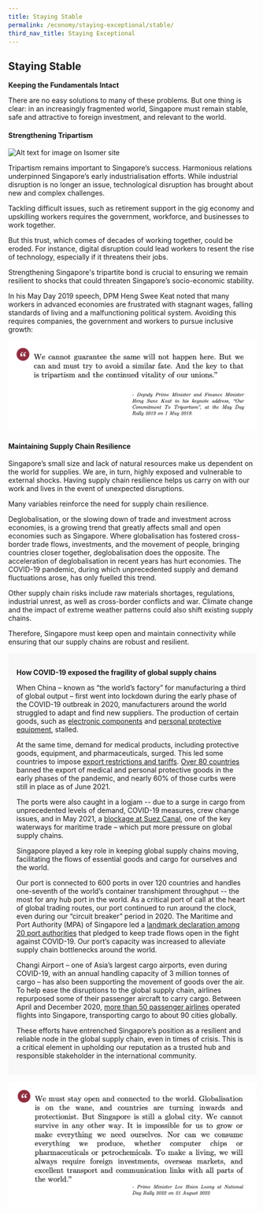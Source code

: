 ```yaml
---
title: Staying Stable
permalink: /economy/staying-exceptional/stable/
third_nav_title: Staying Exceptional
---
```

## Staying Stable

**Keeping the Fundamentals Intact**

There are no easy solutions to many of these problems. But one thing is clear: in an increasingly fragmented world, Singapore must remain stable, safe and attractive to foreign investment, and relevant to the world.

#### Strengthening Tripartism
![Alt text for image on Isomer site](/images/economy/staying-exceptional/59684637_2694277900614158_2205422520599838720_n.png)

Tripartism remains important to Singapore’s success. Harmonious relations underpinned Singapore’s early industrialisation efforts. While industrial disruption is no longer an issue, technological disruption has brought about new and complex challenges.

Tackling difficult issues, such as retirement support in the gig economy and upskilling workers requires the government, workforce, and businesses to work together.

But this trust, which comes of decades of working together, could be eroded. For instance, digital disruption could lead workers to resent the rise of technology, especially if it threatens their jobs. 

Strengthening Singapore's tripartite bond is crucial to ensuring we remain resilient to shocks that could threaten Singapore’s socio-economic stability.

In his May Day 2019 speech, DPM Heng Swee Keat noted that many workers in advanced economies are frustrated with stagnant wages, falling standards of living and a malfunctioning political system. Avoiding this requires companies, the government and workers to pursue inclusive growth:

![Alt text for image on Isomer site](/images/economy/staying-exceptional/Screenshot%202020-1-2.png)

#### Maintaining Supply Chain Resilience 

Singapore’s small size and lack of natural resources make us dependent on the world for supplies. We are, in turn, highly exposed and vulnerable to external shocks. Having supply chain resilience helps us carry on with our work and lives in the event of unexpected disruptions.

Many variables reinforce the need for supply chain resilience. 

Deglobalisation, or the slowing down of trade and investment across economies, is a growing trend that greatly affects small and open economies such as Singapore. Where globalisation has fostered cross-border trade flows, investments, and the movement of people, bringing countries closer together, deglobalisation does the opposite. The acceleration of deglobalisation in recent years has hurt economies. The COVID-19 pandemic, during which unprecedented supply and demand fluctuations arose, has only fuelled this trend.

Other supply chain risks include raw materials shortages, regulations, industrial unrest, as well as cross-border conflicts and war. Climate change and the impact of extreme weather patterns could also shift existing supply chains.

Therefore, Singapore must keep open and maintain connectivity while ensuring that our supply chains are robust and resilient.

<div style="border:0px solid #0505f8;background-color:#f8f8f8;padding:1.2em;">
<p>

**How COVID-19 exposed the fragility of global supply chains** 

When China – known as “the world’s factory” for manufacturing a third of global output – first went into lockdown during the early phase of the COVID-19 outbreak in 2020, manufacturers around the world struggled to adapt and find new suppliers. The production of certain goods, such as [electronic components](https://www.npr.org/2020/02/14/806155636/coronavirus-is-shuttering-chinese-factories-and-affecting-global-manufacturing) and [personal protective equipment](https://www.who.int/news/item/03-03-2020-shortage-of-personal-protective-equipment-endangering-health-workers-worldwide), stalled. 

At the same time, demand for medical products, including protective goods, equipment, and pharmaceuticals, surged. This led some countries to impose [export restrictions and tariffs](https://www.imf.org/en/Topics/imf-and-covid19/Policy-Responses-to-COVID-19). [Over 80 countries](https://unctad.org/news/export-restrictions-do-not-help-fight-covid-19) banned the export of medical and personal protective goods in the early phases of the pandemic, and nearly 60% of those curbs were still in place as of June 2021.

The ports were also caught in a logjam -- due to a surge in cargo from unprecedented levels of demand, COVID-19 measures, crew change issues, and in May 2021, a [blockage at Suez Canal](https://asia.nikkei.com/Business/Markets/Ever-Given-s-Suez-Canal-blockage-still-disrupting-global-shipping), one of the key waterways for maritime trade – which put more pressure on global supply chains. 

Singapore played a key role in keeping global supply chains moving, facilitating the flows of essential goods and cargo for ourselves and the world. 

Our port is connected to 600 ports in over 120 countries and handles one-seventh of the world’s container transhipment throughput -- the most for any hub port in the world. As a critical port of call at the heart of global trading routes, our port continued to run around the clock, even during our “circuit breaker” period in 2020. The Maritime and Port Authority (MPA) of Singapore led a [landmark declaration among 20 port authorities](https://www.mpa.gov.sg/web/portal/home/media-centre/news-releases/detail/8ef344f7-89ab-4d4c-99ba-a2c73532d2b4) that pledged to keep trade flows open in the fight against COVID-19. Our port’s capacity was increased to alleviate supply chain bottlenecks around the world. 

Changi Airport – one of Asia’s largest cargo airports, even during COVID-19, with an annual handling capacity of 3 million tonnes of cargo – has also been supporting the movement of goods over the air. To help ease the disruptions to the global supply chain, airlines repurposed some of their passenger aircraft to carry cargo. Between April and December 2020, [more than 50 passenger airlines](https://www.changiairport.com/corporate/media-centre/changijourneys/faces-of-changi/CargoInterview.html) operated flights into Singapore, transporting cargo to about 90 cities globally.

These efforts have entrenched Singapore’s position as a resilient and reliable node in the global supply chain, even in times of crisis. This is a critical element in upholding our reputation as a trusted hub and responsible stakeholder in the international community.</p></div>

![](/images/PM%20Lee%20at%20NDR%202022_Global%20City.png)